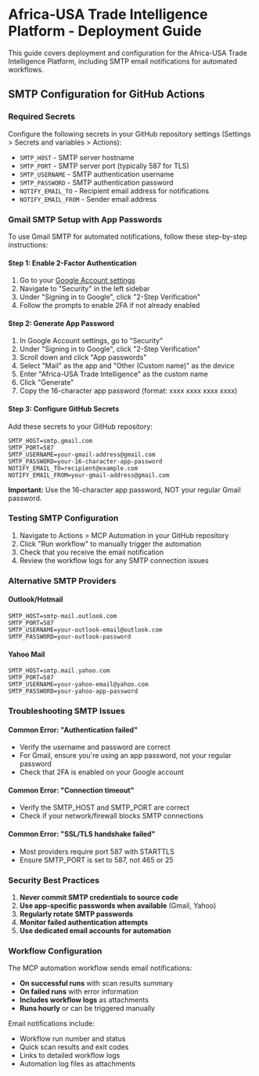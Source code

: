 # Africa-USA Trade Intelligence Platform - Deployment Guide

This guide covers deployment and configuration for the Africa-USA Trade Intelligence Platform, including SMTP email notifications for automated workflows.

## SMTP Configuration for GitHub Actions

### Required Secrets

Configure the following secrets in your GitHub repository settings (Settings > Secrets and variables > Actions):

- `SMTP_HOST` - SMTP server hostname
- `SMTP_PORT` - SMTP server port (typically 587 for TLS)  
- `SMTP_USERNAME` - SMTP authentication username
- `SMTP_PASSWORD` - SMTP authentication password
- `NOTIFY_EMAIL_TO` - Recipient email address for notifications
- `NOTIFY_EMAIL_FROM` - Sender email address

### Gmail SMTP Setup with App Passwords

To use Gmail SMTP for automated notifications, follow these step-by-step instructions:

#### Step 1: Enable 2-Factor Authentication
1. Go to your [Google Account settings](https://myaccount.google.com/)
2. Navigate to "Security" in the left sidebar
3. Under "Signing in to Google", click "2-Step Verification"
4. Follow the prompts to enable 2FA if not already enabled

#### Step 2: Generate App Password
1. In Google Account settings, go to "Security"
2. Under "Signing in to Google", click "2-Step Verification" 
3. Scroll down and click "App passwords"
4. Select "Mail" as the app and "Other (Custom name)" as the device
5. Enter "Africa-USA Trade Intelligence" as the custom name
6. Click "Generate"
7. Copy the 16-character app password (format: xxxx xxxx xxxx xxxx)

#### Step 3: Configure GitHub Secrets
Add these secrets to your GitHub repository:

```
SMTP_HOST=smtp.gmail.com
SMTP_PORT=587
SMTP_USERNAME=your-gmail-address@gmail.com
SMTP_PASSWORD=your-16-character-app-password
NOTIFY_EMAIL_TO=recipient@example.com
NOTIFY_EMAIL_FROM=your-gmail-address@gmail.com
```

**Important:** Use the 16-character app password, NOT your regular Gmail password.

### Testing SMTP Configuration

1. Navigate to Actions > MCP Automation in your GitHub repository
2. Click "Run workflow" to manually trigger the automation
3. Check that you receive the email notification
4. Review the workflow logs for any SMTP connection issues

### Alternative SMTP Providers

#### Outlook/Hotmail
```
SMTP_HOST=smtp-mail.outlook.com
SMTP_PORT=587
SMTP_USERNAME=your-outlook-email@outlook.com
SMTP_PASSWORD=your-outlook-password
```

#### Yahoo Mail
```
SMTP_HOST=smtp.mail.yahoo.com  
SMTP_PORT=587
SMTP_USERNAME=your-yahoo-email@yahoo.com
SMTP_PASSWORD=your-yahoo-app-password
```

### Troubleshooting SMTP Issues

#### Common Error: "Authentication failed"
- Verify the username and password are correct
- For Gmail, ensure you're using an app password, not your regular password
- Check that 2FA is enabled on your Google account

#### Common Error: "Connection timeout"  
- Verify the SMTP_HOST and SMTP_PORT are correct
- Check if your network/firewall blocks SMTP connections

#### Common Error: "SSL/TLS handshake failed"
- Most providers require port 587 with STARTTLS
- Ensure SMTP_PORT is set to 587, not 465 or 25

### Security Best Practices

1. **Never commit SMTP credentials to source code**
2. **Use app-specific passwords when available** (Gmail, Yahoo)
3. **Regularly rotate SMTP passwords**
4. **Monitor failed authentication attempts**
5. **Use dedicated email accounts for automation**

### Workflow Configuration

The MCP automation workflow sends email notifications:
- **On successful runs** with scan results summary
- **On failed runs** with error information  
- **Includes workflow logs** as attachments
- **Runs hourly** or can be triggered manually

Email notifications include:
- Workflow run number and status
- Quick scan results and exit codes
- Links to detailed workflow logs
- Automation log files as attachments